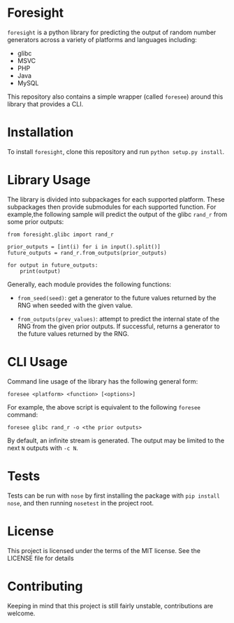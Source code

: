 
Foresight
=========

`foresight` is a python library for predicting the output of random number
generators across a variety of platforms and languages including:

- glibc
- MSVC
- PHP
- Java
- MySQL

This repository also contains a simple wrapper (called `foresee`) around this
library that provides a CLI.

Installation
============

To install `foresight`, clone this repository and run `python setup.py install`.

Library Usage
=============

The library is divided into subpackages for each supported platform. These
subpackages then provide submodules for each supported function. For example,the
following sample will predict the output of the glibc `rand_r` from some
prior outputs:

    from foresight.glibc import rand_r

    prior_outputs = [int(i) for i in input().split()]
    future_outputs = rand_r.from_outputs(prior_outputs)

    for output in future_outputs:
        print(output)

Generally, each module provides the following functions:

- `from_seed(seed)`: get a generator to the future values returned by the RNG when
seeded with the given value.

- `from_outputs(prev_values)`: attempt to predict the internal state of the RNG from
the given prior outputs. If successful, returns a generator to the future values
returned by the RNG.

CLI Usage
=========

Command line usage of the library has the following general form:

    foresee <platform> <function> [<options>]

For example, the above script is equivalent to the following `foresee` command:

    foresee glibc rand_r -o <the prior outputs>

By default, an infinite stream is generated. The output may be limited to the next
`N` outputs with `-c N`.

Tests
=====

Tests can be run with `nose` by first installing the package with `pip install nose`,
and then running `nosetest` in the project root.

License
=======

This project is licensed under the terms of the MIT license. See the LICENSE file
for details

Contributing
============

Keeping in mind that this project is still fairly unstable, contributions are
welcome.
